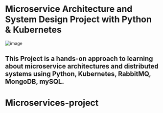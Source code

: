 # Microservice Architecture and System Design Project with Python & Kubernetes
![image](https://user-images.githubusercontent.com/92472791/236754036-3a5f380f-036f-4e47-8bb4-2e4ae6a86b1d.png)

## This Project is a hands-on approach to learning about microservice architectures and distributed systems using Python, Kubernetes, RabbitMQ, MongoDB, mySQL.
# Microservices-project
